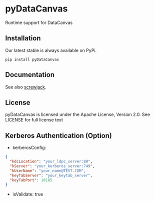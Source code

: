pyDataCanvas
============

Runtime support for DataCanvas

Installation
------------

Our latest stable is always available on PyPi.

    pip install pyDataCanvas

Documentation
-------------

See also [screwjack](screwjack.readthedocs.org).

License
-------
pyDataCanvas is licensed under the Apache License, Version 2.0. See LICENSE for full license text


Kerberos Authentication (Option)
-------
* kerberosConfig:

```json
{
  "kdcLocation": "your_ldpc_server:88",
  "kServer": "your_kerberos_server:749",
  "kUserName": "your_name@TEST.COM",
  "keyTabServer": "your_keytab_server",
  "keyTabPort": 18185
}
```

* isValidate: true
